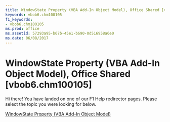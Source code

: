 ```yaml
---
title: WindowState Property (VBA Add-In Object Model), Office Shared [vbob6.chm100105]
keywords: vbob6.chm100105
f1_keywords:
- vbob6.chm100105
ms.prod: office
ms.assetid: 57293a95-b67b-45e1-b690-0d516958a6e0
ms.date: 06/08/2017
---
```



# WindowState Property (VBA Add-In Object Model), Office Shared [vbob6.chm100105]

Hi there! You have landed on one of our F1 Help redirector pages. Please select the topic you were looking for below.

[WindowState Property (VBA Add-In Object Model)](http://msdn.microsoft.com/library/4acf1de3-920c-6521-ae1b-516196d5d3a5%28Office.15%29.aspx)

